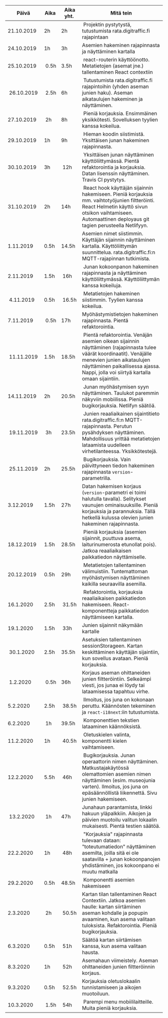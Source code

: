 | Päivä      | Aika | Aika yht. | Mitä tein
|------------|------|-----------|------------------------
| 21.10.2019 | 2h   | 2h        | Projektin pystytystä, tutustumista rata.digitraffic.fi rajapintaan
| 24.10.2019 | 1h   | 3h        | Asemien hakeminen rajapinnasta ja näyttäminen kartalla
| 25.10.2019 | 0.5h | 3.5h      | react-routerin käyttöönotto. Metatietojen (asemat jne.) tallentaminen React contextiin
| 26.10.2019 | 2.5h | 6h        | Tutustumista rata.digitraffic.fi rajapintoihin (yhden aseman junien haku). Aseman aikataulujen hakeminen ja näyttäminen.
| 27.10.2019 | 2h   | 8h        | Pieniä korjauksia. Ensimmäinen yksikkötesti. Sovelluksen tyylien kanssa kokeilua.
| 29.10.2019 | 1h   | 9h        | Hieman koodin siistimistä. Yksittäisen junan hakeminen rajapinnasta.
| 30.10.2019 | 3h   | 12h       | Yksittäisen junan näyttäminen käyttöliittymässä. Pientä refaktorointia ja korjauksia. Datan lisenssin näyttäminen. Travis CI pystytys.
| 31.10.2019 | 2h   | 14h       | React hook käyttäjän sijainnin hakemiseen. Pieniä korjauksia mm. vaihtotyöjunien filtteröinti. React Helmetin käyttö sivun otsikon vaihtamiseen. Automaattinen deployaus git tagien perusteella Netlifyyn.
| 1.11.2019  | 0.5h | 14.5h     | Asemien nimet siistimmin. Käyttäjän sijainnin näyttäminen kartalla. Käyttöliittymän suunnittelua. rata.digitraffic.fi:n MQTT-rajapinnan tutkimista.
| 2.11.2019  | 1.5h | 16h       | Junan kokoonpanon hakeminen rajapinnasta ja näyttäminen käyttöliittymässä. Käyttöliittymän kanssa kokeiluja. 
| 4.11.2019  | 0.5h | 16.5h     | Metatietojen hakeminen siistimmin. Tyylien kanssa kokeilua.
| 7.11.2019  | 0.5h | 17h       | Myöhästymistietojen hakeminen rajapinnasta. Pientä refaktorointia.
| 11.11.2019 | 1.5h | 18.5h     | Pientä refaktorointia. Venäjän asemien oikean sijainnin näyttäminen (rajapinnasta tulee väärät koordinaatit). Venäjälle menevien junien aikataulujen näyttäminen paikallisessa ajassa. Nappi, jolla voi siirtyä kartalla omaan sijaintiin.
| 14.11.2019 | 2h   | 20.5h     | Junan myöhästymisen syyn näyttäminen. Taulukot paremmin näkyviin mobiilissa. Pieniä bugikorjauksia. Netlifyn säätöä.
| 19.11.2019 | 3h   | 23.5h     | Junien reaaliaikainen sijaintitieto rata.digitraffic.fi:n MQTT-rajapinnasta. Perutun pysähdyksen näyttäminen. Mahdollisuus yrittää metatietojen lataamista uudelleen virhetilanteessa. Yksikkötestejä.
| 25.11.2019 | 2h   | 25.5h     | Bugikorjauksia. Vain päivittyneen tiedon hakeminen rajapinnasta `version`-parametrilla.
| 3.12.2019  | 1.5h | 27h       | Datan hakemisen korjaus (`version`-parametri ei toimi halutulla tavalla). Selitykset vaunujen ominaisuuksille. Pieniä korjauksia ja parannuksia. Tällä hetkellä kulussa olevien junien hakeminen rajapinnasta.
| 18.12.2019 | 1.5h | 28.5h     | Pieniä korjauksia (asemien sijainnit, puuttuva asema, laiturinumerosta etunollat pois). Jatkoa reaaliaikaisen paikkatiedon näyttämiselle.
| 20.12.2019 | 0.5h | 29h       | Metatietojen tallentaminen välimuistiin. Tuntemattoman myöhästymisen näyttäminen kaikilla seuraavilla asemilla.
| 16.1.2020  | 2.5h | 31.5h     | Refaktorointia, korjauksia reaaliaikaisen paikkatiedon hakemiseen. React-komponentteja paikkatiedon näyttämiseen kartalla.
| 19.1.2020  | 1.5h | 33h       | Junien sijainnit näkymään kartalle
| 30.1.2020  | 2.5h | 35.5h     | Asetuksien tallentaminen sessionStorageen. Kartan keskittäminen käyttäjän sijaintiin, kun sovellus avataan. Pieniä korjauksia.
| 1.2.2020   | 0.5h | 36h       | Korjaus aseman ohittaneiden junien filtteröintiin. Selkeämpi viesti, jos junaa ei löydy tai lataamisessa tapahtuu virhe.
| 5.2.2020   | 2.5h | 38.5h     | Ilmoitus, jos juna on kokonaan peruttu. Käännösten tekeminen ja `react-i18next`:iin tutustumista.
| 6.2.2020   | 1h   | 39.5h     | Komponenttien tekstien lataaminen käännöksistä.
| 11.2.2020  | 1h   | 40.5h     | Oletuskielen valinta, komponentti kielen vaihtamiseen.
| 12.2.2020  | 5.5h | 46h       | Bugikorjauksia. Junan operaattorin nimen näyttäminen. Matkustajakäytössä olemattomien asemien nimen näyttäminen (esim. museojunia varten). Ilmoitus, jos juna on epäsäännöllistä liikennettä. Sivu junien hakemiseen.
| 13.2.2020  | 1h   | 47h       | Junahaun parantamista, linkki hakuun yläpalkkiin. Aikojen ja päivien muotoilu valitun lokaalin mukaisesti. Pientä testien säätöä.
| 22.2.2020  | 1h   | 48h       | "Korjauksia" rajapinnasta tulevaan dataan: "toteutumatiedon" näyttäminen asemilta, joilla sitä ei ole saatavilla + junan kokoonpanojen yhdistäminen, jos kokoonpano ei muutu matkalla
| 29.2.2020  | 0.5h | 48.5h     | Komponentti asemien hakemiseen
| 2.3.2020   | 2h   | 50.5h     | Kartan tilan tallentaminen React Contextiin. Jatkoa asemien haulle: kartan siirtäminen aseman kohdalle ja popupin avaaminen, kun asema valitaan tuloksista. Refaktorointia. Pieniä bugikorjauksia.
| 6.3.2020   | 0.5h | 51h       | Säätöä kartan siirtämisen kanssa, kun asema valitaan hausta.
| 8.3.2020   | 1h   | 52h       | Asemahaun viimeistely. Aseman ohittaneiden junien filtteröinnin korjaus.
| 9.3.2020   | 0.5h | 52.5h     | Korjauksia oletuslokaalin tunnistamiseen ja aikojen muotoiluun.
| 10.3.2020  | 1.5h | 54h       | Parempi menu mobiililaitteille. Muita pieniä korjauksia.
